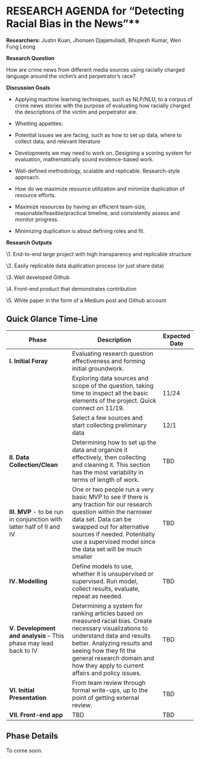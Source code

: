 # RESEARCH AGENDA for “Detecting Racial Bias in the News”**

 **Researchers:** Justin Kuan, Jhonsen Djajamuliadi, Bhupesh Kumar, Wen Fung Leong

 **Research Question**

How are crime news from different media sources using racially charged language around the victim’s and perpetrator’s race? 

 

**Discussion Goals**

- Applying machine learning techniques, such as NLP/NLU, to a corpus of crime news stories with the purpose of evaluating how racially charged the descriptions of the victim and perpetrator are.

- Whetting appetites:

- Potential issues we are facing, such as how to set up data, where to collect data, and relevant literature

- Developments we may need to work on. Designing a scoring system for evaluation, mathematically sound evidence-based work.

- Well-defined methodology, scalable and replicable. Research-style approach.

- How do we maximize resource utilization and minimize duplication of resource efforts.

- Maximize resources by having an efficient team-size, reasonable/feasible/practical timeline, and consistently assess and monitor progress.

- Minimizing duplication is about defining roles and fit. 

 

**Research Outputs** 

\1.  End-to-end large project with high transparency and replicable structure

\2.  Easily replicable data duplication process (or just share data)

\3.  Well developed Github

\4.  Front-end product that demonstrates contribution 

\5.  White paper in the form of a Medium post and Github account

 

## Quick Glance Time-Line

| Phase                                                        | Description                                                  | Expected Date |
| ------------------------------------------------------------ | ------------------------------------------------------------ | ------------- |
| **I. Initial  Foray**                                        | Evaluating research question effectiveness and forming initial groundwork. |               |
|                                                              | Exploring data sources and scope of the question, taking time to inspect all the basic elements of the project.  Quick connect on 11/19. | 11/24         |
|                                                              | Select a few sources and start collecting preliminary data   | 12/1          |
| **II.  Data Collection/Clean**                               | Determining how to set up the data and organize it effectively, then collecting and cleaning it.  This section has the most variability in terms of length of work. | TBD           |
| **III.  MVP** -  to be run in conjunction with latter half of II and IV | One or two people run a very basic MVP  to see if there is any traction for our research question within the narrower  data set. Data can be swapped out for  alternative sources if needed.   Potentially use a supervised model since the data set will be much  smaller | TBD           |
| **IV.  Modelling**                                           | Define models to use, whether it is unsupervised or supervised.  Run model, collect results, evaluate, repeat as needed. | TBD           |
| **V.  Development and analysis** – This phase may lead back to IV | Determining a system for ranking articles based on measured racial bias.  Create necessary visualizations to understand data and results better.  Analyzing results and seeing how they fit the general research domain and how they apply to current affairs and policy issues. | TBD           |
| **VI.  Initial Presentation**                                | From team review through formal write-ups, up to the point of getting external review. | TBD           |
| **VII.  Front-end app**                                      | TBD                                                          | TBD           |



 

## Phase Details

To come soon.

 

 